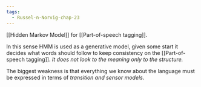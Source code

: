 ```yaml
---
tags:
  - Russel-n-Norvig-chap-23
---
```

[[Hidden Markov Model]] for [[Part-of-speech tagging]].

In this sense HMM is used as a generative model, given some start it decides what words should follow to keep consistency on the [[Part-of-speech tagging]]. *It does not look to the meaning only to the structure.*

The biggest weakness is that everything we know about the language must be expressed in terms of *transition and sensor models*.

